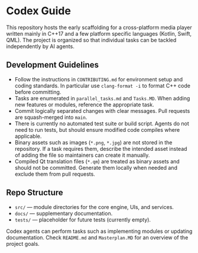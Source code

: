 # Codex Guide

This repository hosts the early scaffolding for a cross-platform media player written mainly in C++17 and a few platform specific languages (Kotlin, Swift, QML). The project is organized so that individual tasks can be tackled independently by AI agents.

## Development Guidelines

- Follow the instructions in `CONTRIBUTING.md` for environment setup and coding standards. In particular use `clang-format -i` to format C++ code before committing.
- Tasks are enumerated in `parallel_tasks.md` and `Tasks.MD`. When adding new features or modules, reference the appropriate task.
- Commit logically separated changes with clear messages. Pull requests are squash-merged into `main`.
- There is currently no automated test suite or build script. Agents do not need to run tests, but should ensure modified code compiles where applicable.
- Binary assets such as images (`*.png`, `*.jpg`) are not stored in the repository. If a task requires them, describe the intended asset instead of adding the file so maintainers can create it manually.
- Compiled Qt translation files (`*.qm`) are treated as binary assets and should not be committed. Generate them locally when needed and exclude them from pull requests.

## Repo Structure

- `src/` — module directories for the core engine, UIs, and services.
- `docs/` — supplementary documentation.
- `tests/` — placeholder for future tests (currently empty).

Codex agents can perform tasks such as implementing modules or updating documentation. Check `README.md` and `Masterplan.MD` for an overview of the project goals.
